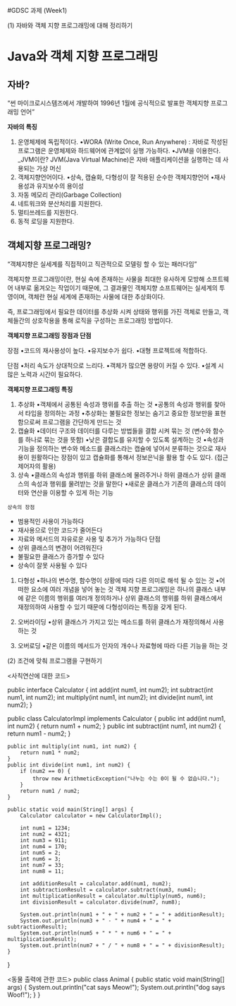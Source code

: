 #GDSC 과제 (Week1)

(1) 자바와 객체 지향 프로그래밍에 대해 정리하기

# Java와 객체 지향 프로그래밍

## 자바?

“썬 마이크로시스템즈에서 개발하여 1996년 1월에 공식적으로 발표한 객체지향 프로그래밍 언어”

**자바의 특징**

1. 운영체제에 독립적이다.
•WORA (Write Once, Run Anywhere) : 자바로 작성된 프로그램은 운영체제와 하드웨어에 관계없이 실행 가능하다.
•JVM을 이용한다.
_JVM이란? JVM(Java Virtual Machine)은 자바 애플리케이션을 실행하는 데 사용되는 가상 머신
2. 객체지향언어이다.
•상속, 캡슐화, 다형성이 잘 적용된 순수한 객체지향언어
•재사용성과 유지보수의 용이성
3. 자동 메모리 관리(Garbage Collection)
4. 네트워크와 분산처리를 지원한다.
5. 멀티쓰레드를 지원한다.
6. 동적 로딩을 지원한다.

## **객체지향 프로그래밍?**

“객체지향은 실세계를 직접적이고 직관적으로 모델링 할 수 있는 패러다임”

객체지향 프로그래밍이란, 현실 속에 존재하는 사물을 최대한 유사하게 모방해 소프트웨어 내부로 옮겨오는 작업이기 때문에, 그 결과물인 객체지향 소프트웨어는 실세계의 투영이며, 객체란 현실 세계에 존재하는 사물에 대한 추상화이다.

즉, 프로그래밍에서 필요한 데이터를 추상화 시켜 상태와 행위를 가진 객체로 만들고, 객체들간의 상호작용을 통해 로직을 구성하는 프로그래밍 방법이다.

**객체지향 프로그래밍 장점과 단점**

장점
•코드의 재사용성이 높다.
•유지보수가 쉽다.
•대형 프로젝트에 적합하다.

단점
•처리 속도가 상대적으로 느리다.
•객체가 많으면 용량이 커질 수 있다.
•설계 시 많은 노력과 시간이 필요하다.

**객체지향 프로그래밍 특징**

1. 추상화
•객체에서 공통된 속성과 행위를 추출 하는 것
•공통의 속성과 행위를 찾아서 타입을 정의하는 과정
•추상화는 불필요한 정보는 숨기고 중요한 정보만을 표현함으로써 프로그램을 간단하게 만드는 것
2. 캡슐화
•데이터 구조와 데이터를 다루는 방법들을 결합 시켜 묶는 것 (변수와 함수를 하나로 묶는 것을 뜻함)
•낮은 결합도를 유지할 수 있도록 설계하는 것
•속성과 기능을 정의하는 변수와 메소드를 클래스라는 캡슐에 넣어서 분류하는 것으로 재사용이 원활하다는 장점이 있고 캡슐화를 통해서 정보은닉을 활용 할 수도 있다. (접근제어자의 활용)
3. 상속
•클래스의 속성과 행위를 하위 클래스에 물려주거나 하위 클래스가 상위 클래스의 속성과 행위를 물려받는 것을 말한다
•새로운 클래스가 기존의 클래스의 데이터와 연산을 이용할 수 있게 하는 기능

`상속의 장점`

- 범용적인 사용이 가능하다
- 재사용으로 인한 코드가 줄어든다
- 자료와 메서드의 자유로운 사용 및 추가가 가능하다
단점
- 상위 클래스의 변경이 어려워진다
- 불필요한 클래스가 증가할 수 있다
- 상속이 잘못 사용될 수 있다

1. 다형성
•하나의 변수명, 함수명이 상황에 따라 다른 의미로 해석 될 수 있는 것
•어떠한 요소에 여러 개념을 넣어 놓는 것
객체 지향 프로그래밍은 하나의 클래스 내부에 같은 이름의 행위를 여러개 정의하거나 상위 클래스의 행위를 하위 클래스에서 재정의하여 사용할 수 있기 때문에 다형성이라는 특징을 갖게 된다.

1. 오버라이딩
•상위 클래스가 가지고 있는 메소드를 하위 클래스가 재정의해서 사용하는 것
2. 오버로딩
•같은 이름의 메서드가 인자의 개수나 자료형에 따라 다른 기능을 하는 것


(2) 조건에 맞춰 프로그램을 구현하기

<사칙연산에 대한 코드> 

public interface Calculator {
    int add(int num1, int num2);
    int subtract(int num1, int num2);
    int multiply(int num1, int num2);
    int divide(int num1, int num2);
}

public class CalculatorImpl implements Calculator {
    public int add(int num1, int num2) {
        return num1 + num2;
    }
    public int subtract(int num1, int num2) {
        return num1 - num2;
    }

    public int multiply(int num1, int num2) {
        return num1 * num2;
    }
    public int divide(int num1, int num2) {
        if (num2 == 0) {
            throw new ArithmeticException("나누는 수는 0이 될 수 없습니다.");
        }
        return num1 / num2;
    }

    public static void main(String[] args) {
        Calculator calculator = new CalculatorImpl();
        
        int num1 = 1234;
        int num2 = 4321;
        int num3 = 911;
        int num4 = 170;
        int num5 = 2;
        int num6 = 3;
        int num7 = 33;
        int num8 = 11;
        
        int additionResult = calculator.add(num1, num2);
        int subtractionResult = calculator.subtract(num3, num4);
        int multiplicationResult = calculator.multiply(num5, num6);
        int divisionResult = calculator.divide(num7, num8);
        
        System.out.println(num1 + " + " + num2 + " = " + additionResult);
        System.out.println(num3 + " - " + num4 + " = " + subtractionResult);
        System.out.println(num5 + " * " + num6 + " = " + multiplicationResult);
        System.out.println(num7 + " / " + num8 + " = " + divisionResult);
    }
}

<동물 출력에 관한 코드>
public class Animal {
    public static void main(String[] args) {
        System.out.println("cat says Meow!");
        System.out.println("dog says Woof!");
    }
}

